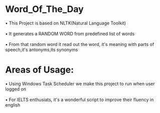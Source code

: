 # Word_Of_The_Day
• This Project is based on NLTK(Natural Language Toolkit) <br />   
• It generates a RANDOM WORD from predefined list of words <br />   
• From that random word it read out the word, it's meaning with parts of speech,it's antonyms,its synonyms <br /> 
# Areas of Usage:   
• Using Windows Task Scheduler we make this project to run when user logged on <br />   
• For IELTS enthusiats, it's a wonderful script to improve their fluency in english <br />
